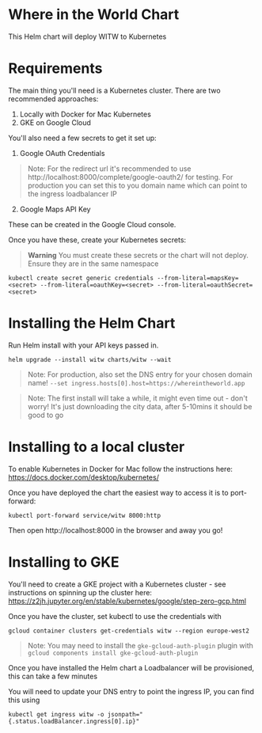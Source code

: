 Where in the World Chart
========================

This Helm chart will deploy WITW to Kubernetes

Requirements
============

The main thing you'll need is a Kubernetes cluster. There are two recommended approaches:

1. Locally with Docker for Mac Kubernetes
2. GKE on Google Cloud

You'll also need a few secrets to get it set up:

1. Google OAuth Credentials

> Note: For the redirect url it's recommended to use http://localhost:8000/complete/google-oauth2/ for testing.
 For production you can set this to you domain name which can point to the ingress loadbalancer IP

2. Google Maps API Key

These can be created in the Google Cloud console.

Once you have these, create your Kubernetes secrets:


> **Warning**
> You must create these secrets or the chart will not deploy. Ensure they are in the same namespace
```
kubectl create secret generic credentials --from-literal=mapsKey=<secret> --from-literal=oauthKey=<secret> --from-literal=oauthSecret=<secret>
```

Installing the Helm Chart
=========================

Run Helm install with your API keys passed in.

```
helm upgrade --install witw charts/witw --wait
```

> Note: For production, also set the DNS entry for your chosen domain name! `--set ingress.hosts[0].host=https://whereintheworld.app`

> Note: The first install will take a while, it might even time out - don't worry! It's just downloading the city data, after 5-10mins it should be good to go

Installing to a local cluster
=============================

To enable Kubernetes in Docker for Mac follow the instructions here: https://docs.docker.com/desktop/kubernetes/

Once you have deployed the chart the easiest way to access it is to port-forward:

```
kubectl port-forward service/witw 8000:http
```

Then open http://localhost:8000 in the browser and away you go!

Installing to GKE
=================

You'll need to create a GKE project with a Kubernetes cluster - see instructions on spinning up the cluster here: https://z2jh.jupyter.org/en/stable/kubernetes/google/step-zero-gcp.html

Once you have the cluster, set kubectl to use the credentials with

```
gcloud container clusters get-credentials witw --region europe-west2
```

> Note: You may need to install the `gke-gcloud-auth-plugin` plugin with `gcloud components install gke-gcloud-auth-plugin`

Once you have installed the Helm chart a Loadbalancer will be provisioned, this can take a few minutes

You will need to update your DNS entry to point the ingress IP, you can find this using

```
kubectl get ingress witw -o jsonpath="{.status.loadBalancer.ingress[0].ip}"
```

